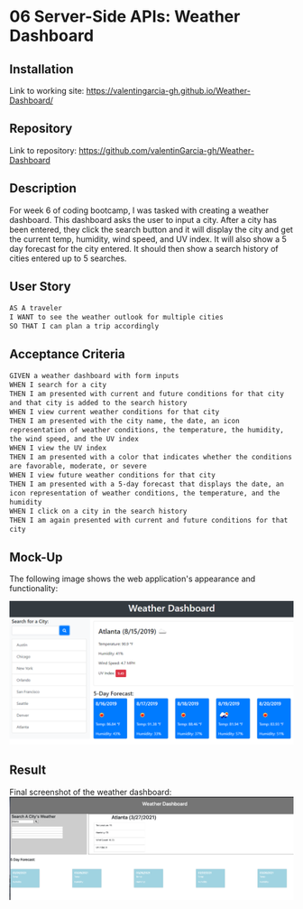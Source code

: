 # 06 Server-Side APIs: Weather Dashboard

## Installation
Link to working site:
https://valentingarcia-gh.github.io/Weather-Dashboard/

## Repository
Link to repository:
https://github.com/valentinGarcia-gh/Weather-Dashboard

## Description

For week 6 of coding bootcamp, I was tasked with creating a weather dashboard. This dashboard asks the user to input a city. After a city has been entered, they click the search button and it will display the city and get the current temp, humidity, wind speed, and UV index. It will also show a 5 day forecast for the city entered. It should then show a search history of cities entered up to 5 searches.

## User Story

```
AS A traveler
I WANT to see the weather outlook for multiple cities
SO THAT I can plan a trip accordingly
```

## Acceptance Criteria

```
GIVEN a weather dashboard with form inputs
WHEN I search for a city
THEN I am presented with current and future conditions for that city and that city is added to the search history
WHEN I view current weather conditions for that city
THEN I am presented with the city name, the date, an icon representation of weather conditions, the temperature, the humidity, the wind speed, and the UV index
WHEN I view the UV index
THEN I am presented with a color that indicates whether the conditions are favorable, moderate, or severe
WHEN I view future weather conditions for that city
THEN I am presented with a 5-day forecast that displays the date, an icon representation of weather conditions, the temperature, and the humidity
WHEN I click on a city in the search history
THEN I am again presented with current and future conditions for that city
```

## Mock-Up

The following image shows the web application's appearance and functionality:

![The weather app includes a search option, a list of cities, and a five-day forecast and current weather conditions for Atlanta.](./assets/images/06-server-side-apis-homework-demo.png)

## Result
Final screenshot of the weather dashboard:
![weatherDashboardSS](./assets/images/screenshot.png)